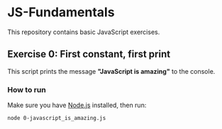 # JS-Fundamentals

This repository contains basic JavaScript exercises.

## Exercise 0: First constant, first print

This script prints the message **"JavaScript is amazing"** to the console.

### How to run

Make sure you have [Node.js](https://nodejs.org/) installed, then run:

```bash
node 0-javascript_is_amazing.js
